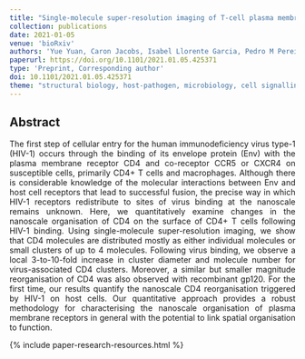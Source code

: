 ```yaml
---
title: "Single-molecule super-resolution imaging of T-cell plasma membrane CD4 redistribution upon HIV-1 binding"
collection: publications
date: 2021-01-05
venue: 'bioRxiv'
authors: 'Yue Yuan, Caron Jacobs, Isabel Llorente Garcia, Pedro M Pereira, Scott P.Lawrence, Romain F Laine, Mark Marsh, Ricardo Henriques'
paperurl: https://doi.org/10.1101/2021.01.05.425371
type: 'Preprint, Corresponding author'
doi: 10.1101/2021.01.05.425371
theme: "structural biology, host-pathogen, microbiology, cell signalling"
---
```


<h2> Abstract </h2>
<p align= "justify">
The first step of cellular entry for the human immunodeficiency virus type-1 (HIV-1) occurs through the binding of its envelope protein (Env) with the plasma membrane receptor CD4 and co-receptor CCR5 or CXCR4 on susceptible cells, primarily CD4+ T cells and macrophages. Although there is considerable knowledge of the molecular interactions between Env and host cell receptors that lead to successful fusion, the precise way in which HIV-1 receptors redistribute to sites of virus binding at the nanoscale remains unknown. Here, we quantitatively examine changes in the nanoscale organisation of CD4 on the surface of CD4+ T cells following HIV-1 binding. Using single-molecule super-resolution imaging, we show that CD4 molecules are distributed mostly as either individual molecules or small clusters of up to 4 molecules. Following virus binding, we observe a local 3-to-10-fold increase in cluster diameter and molecule number for virus-associated CD4 clusters. Moreover, a similar but smaller magnitude reorganisation of CD4 was also observed with recombinant gp120. For the first time, our results quantify the nanoscale CD4 reorganisation triggered by HIV-1 on host cells. Our quantitative approach provides a robust methodology for characterising the nanoscale organisation of plasma membrane receptors in general with the potential to link spatial organisation to function.

{% include paper-research-resources.html %}
